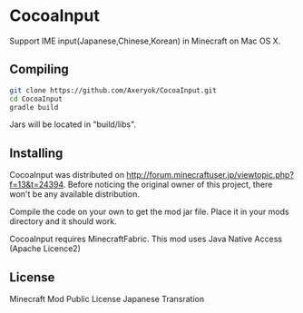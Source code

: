 # CocoaInput
Support IME input(Japanese,Chinese,Korean) in Minecraft on Mac OS X.

## Compiling
```Bash
git clone https://github.com/Axeryok/CocoaInput.git
cd CocoaInput
gradle build
```
Jars will be located in "build/libs".

## Installing
CocoaInput was distributed on http://forum.minecraftuser.jp/viewtopic.php?f=13&t=24394.
Before noticing the original owner of this project, there won't be any available distribution.

Compile the code on your own to get the mod jar file.
Place it in your mods directory and it should work.

CocoaInput requires MinecraftFabric.
This mod uses Java Native Access (Apache Licence2)

## License
Minecraft Mod Public License Japanese Transration
